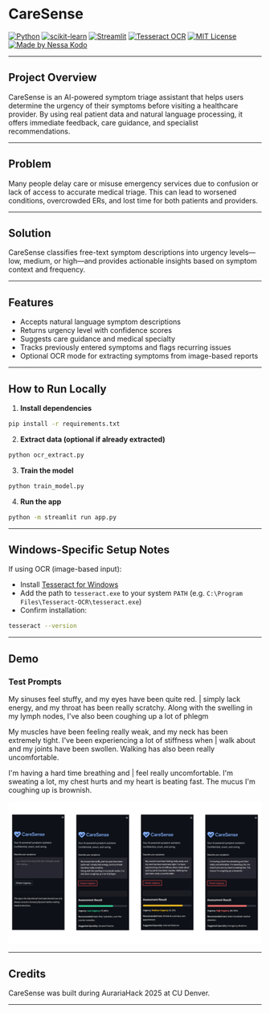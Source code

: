 # CareSense

[![Python](https://img.shields.io/badge/Python-black?style=flat-square&logo=python&logoColor=white)](https://www.python.org)  [![scikit-learn](https://img.shields.io/badge/scikit--learn-black?style=flat-square&logo=scikit-learn&logoColor=white)](https://scikit-learn.org)  [![Streamlit](https://img.shields.io/badge/Streamlit-black?style=flat-square&logo=streamlit&logoColor=white)](https://streamlit.io)  [![Tesseract OCR](https://img.shields.io/badge/Tesseract-OCR-black?style=flat-square&logo=tesseract&logoColor=white)](https://github.com/tesseract-ocr/tesseract)  [![MIT License](https://img.shields.io/badge/License-MIT-black?style=flat-square)](LICENSE)  [![Made by Nessa Kodo](https://img.shields.io/badge/Made%20by-Nessa%20Kodo-black?style=flat-square)](https://nessakodo.com)

---

## Project Overview

CareSense is an AI-powered symptom triage assistant that helps users determine the urgency of their symptoms before visiting a healthcare provider. By using real patient data and natural language processing, it offers immediate feedback, care guidance, and specialist recommendations.

---

## Problem

Many people delay care or misuse emergency services due to confusion or lack of access to accurate medical triage. This can lead to worsened conditions, overcrowded ERs, and lost time for both patients and providers.

---

## Solution

CareSense classifies free-text symptom descriptions into urgency levels—low, medium, or high—and provides actionable insights based on symptom context and frequency.

---

## Features

- Accepts natural language symptom descriptions  
- Returns urgency level with confidence scores  
- Suggests care guidance and medical specialty  
- Tracks previously entered symptoms and flags recurring issues  
- Optional OCR mode for extracting symptoms from image-based reports

---

## How to Run Locally

1. **Install dependencies**

```bash
pip install -r requirements.txt
```

2. **Extract data (optional if already extracted)**

```bash
python ocr_extract.py
```

3. **Train the model**

```bash
python train_model.py
```

4. **Run the app**

```bash
python -m streamlit run app.py
```

---

## Windows-Specific Setup Notes

If using OCR (image-based input):

- Install [Tesseract for Windows](https://github.com/tesseract-ocr/tesseract)  
- Add the path to `tesseract.exe` to your system `PATH` (e.g. `C:\Program Files\Tesseract-OCR\tesseract.exe`)
- Confirm installation:

```bash
tesseract --version
```

---

## Demo

### Test Prompts

My sinuses feel stuffy, and my eyes have been quite red. |
simply lack energy, and my throat has been really scratchy.
Along with the swelling in my lymph nodes, I've also been
coughing up a lot of phlegm

My muscles have been feeling really weak, and my neck has been extremely tight. I've been experiencing a lot of stiffness when | walk about and my joints have been swollen. Walking has also been really uncomfortable.

I'm having a hard time breathing and | feel really uncomfortable. I'm sweating a lot, my chest hurts and my heart is beating fast. The mucus I'm coughing up is brownish.

![Example Output Screenshot](./assets/screenshots/results.png)


---

## Credits

CareSense was built during AurariaHack 2025 at CU Denver.

---
